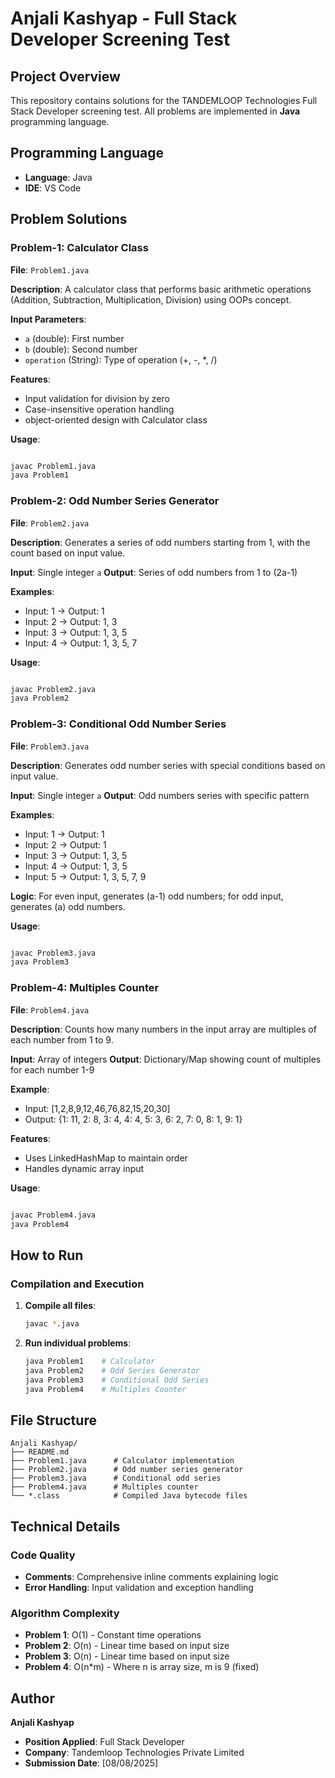 # Anjali Kashyap - Full Stack Developer Screening Test

## Project Overview

This repository contains solutions for the TANDEMLOOP Technologies Full Stack Developer screening test. All problems are implemented in **Java** programming language.

## Programming Language

- **Language**: Java
- **IDE**: VS Code

## Problem Solutions

### Problem-1: Calculator Class

**File**: `Problem1.java`

**Description**: A calculator class that performs basic arithmetic operations (Addition, Subtraction, Multiplication, Division) using OOPs concept.

**Input Parameters**:

- `a` (double): First number
- `b` (double): Second number
- `operation` (String): Type of operation (+, -, \*, /)

**Features**:

- Input validation for division by zero
- Case-insensitive operation handling
- object-oriented design with Calculator class

**Usage**:

```bash

javac Problem1.java
java Problem1
```

### Problem-2: Odd Number Series Generator

**File**: `Problem2.java`

**Description**: Generates a series of odd numbers starting from 1, with the count based on input value.

**Input**: Single integer `a`
**Output**: Series of odd numbers from 1 to (2a-1)

**Examples**:

- Input: 1 → Output: 1
- Input: 2 → Output: 1, 3
- Input: 3 → Output: 1, 3, 5
- Input: 4 → Output: 1, 3, 5, 7

**Usage**:

```bash

javac Problem2.java
java Problem2
```

### Problem-3: Conditional Odd Number Series

**File**: `Problem3.java`

**Description**: Generates odd number series with special conditions based on input value.

**Input**: Single integer `a`
**Output**: Odd numbers series with specific pattern

**Examples**:

- Input: 1 → Output: 1
- Input: 2 → Output: 1
- Input: 3 → Output: 1, 3, 5
- Input: 4 → Output: 1, 3, 5
- Input: 5 → Output: 1, 3, 5, 7, 9

**Logic**: For even input, generates (a-1) odd numbers; for odd input, generates (a) odd numbers.

**Usage**:

```bash

javac Problem3.java
java Problem3
```

### Problem-4: Multiples Counter

**File**: `Problem4.java`

**Description**: Counts how many numbers in the input array are multiples of each number from 1 to 9.

**Input**: Array of integers
**Output**: Dictionary/Map showing count of multiples for each number 1-9

**Example**:

- Input: [1,2,8,9,12,46,76,82,15,20,30]
- Output: {1: 11, 2: 8, 3: 4, 4: 4, 5: 3, 6: 2, 7: 0, 8: 1, 9: 1}

**Features**:

- Uses LinkedHashMap to maintain order
- Handles dynamic array input

**Usage**:

```bash

javac Problem4.java
java Problem4
```

## How to Run

### Compilation and Execution

1. **Compile all files**:

   ```bash
   javac *.java
   ```

2. **Run individual problems**:
   ```bash
   java Problem1    # Calculator
   java Problem2    # Odd Series Generator
   java Problem3    # Conditional Odd Series
   java Problem4    # Multiples Counter
   ```

## File Structure

```
Anjali Kashyap/
├── README.md
├── Problem1.java      # Calculator implementation
├── Problem2.java      # Odd number series generator
├── Problem3.java      # Conditional odd series
├── Problem4.java      # Multiples counter
└── *.class            # Compiled Java bytecode files
```

## Technical Details

### Code Quality

- **Comments**: Comprehensive inline comments explaining logic
- **Error Handling**: Input validation and exception handling

### Algorithm Complexity

- **Problem 1**: O(1) - Constant time operations
- **Problem 2**: O(n) - Linear time based on input size
- **Problem 3**: O(n) - Linear time based on input size
- **Problem 4**: O(n\*m) - Where n is array size, m is 9 (fixed)

## Author

**Anjali Kashyap**

- **Position Applied**: Full Stack Developer
- **Company**: Tandemloop Technologies Private Limited
- **Submission Date**: [08/08/2025]
